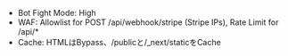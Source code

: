 - Bot Fight Mode: High
- WAF: Allowlist for POST /api/webhook/stripe (Stripe IPs), Rate Limit for /api/*
- Cache: HTMLはBypass、/publicと/_next/staticをCache
